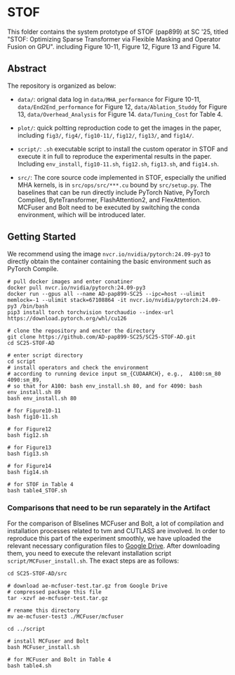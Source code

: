 # STOF

This folder contains the system prototype of STOF (pap899) at SC '25, titled "STOF: Optimizing Sparse Transformer via Flexible Masking and Operator Fusion on GPU". including Figure 10-11, Figure 12, Figure 13 and Figure 14.

## Abstract

The repository is organized as below:

+ `data/`: orignal data log in `data/MHA_performance` for Figure 10-11, `data/End2End_performance` for Figure 12, `data/Ablation_Studdy` for Figure 13, `data/Overhead_Analysis` for Figure 14. `data/Tuning_Cost` for Table 4.

+ `plot/`: quick poltting reproduction code to get the images in the paper, including `fig3/`, `fig4/`, `fig10-11/`, `fig12/`, `fig13/`, and `fig14/`. 

+ `script/`: `.sh` executable script to install the custom operator in STOF and execute it in full to reproduce the experimental results in the paper. Including `env_install`, `fig10-11.sh`, `fig12.sh`, `fig13.sh`, and `fig14.sh`. 

+ `src/`: The core source code implemented in STOF, especially the unified MHA kernels, is in `src/ops/src/***.cu` bound by `src/setup.py`. The baselines that can be run directly include PyTorch Native, PyTorch Compiled, ByteTransformer, FlashAttention2, and FlexAttention. MCFuser and Bolt need to be executed by switching the conda environment, wihich will be introduced later.

## Getting Started

We recommend using the image `nvcr.io/nvidia/pytorch:24.09-py3` to directly obtain the container containing the basic environment such as PyTorch Compile.

```shell
# pull docker images and enter conatiner
docker pull nvcr.io/nvidia/pytorch:24.09-py3
docker run --gpus all --name AD-pap899-SC25 --ipc=host --ulimit memlock=-1 --ulimit stack=67108864 -it nvcr.io/nvidia/pytorch:24.09-py3 /bin/bash
pip3 install torch torchvision torchaudio --index-url https://download.pytorch.org/whl/cu126

# clone the repository and encter the directory
git clone https://github.com/AD-pap899-SC25/SC25-STOF-AD.git
cd SC25-STOF-AD

# enter script directory 
cd script
# install operators and check the environment
# according to running device input sm_{CUDAARCH}, e.g.,  A100:sm_80 4090:sm_89, 
# so that for A100: bash env_install.sh 80, and for 4090: bash env_install.sh 89
bash env_install.sh 80

# for Figure10-11
bash fig10-11.sh

# for Figure12
bash fig12.sh

# for Figure13
bash fig13.sh

# for Figure14
bash fig14.sh

# for STOF in Table 4
bash table4_STOF.sh
```

### Comparisons that need to be run separately in the Artifact

For the comparison of Blselines MCFuser and Bolt, a lot of compilation and installation processes related to tvm and CUTLASS are involved. In order to reproduce this part of the experiment smoothly, we have uploaded the relevant necessary configuration files to [Google Drive](https://drive.google.com/file/d/17N-PfI0klMa1jHE-1YcpV5oNzjfcFxE4/view?usp=sharing). After downloading them, you need to execute the relevant installation script `script/MCFuser_install.sh`. The exact steps are as follows:

```shell
cd SC25-STOF-AD/src

# download ae-mcfuser-test.tar.gz from Google Drive
# compressed package this file 
tar -xzvf ae-mcfuser-test.tar.gz

# rename this directory
mv ae-mcfuser-test3 ./MCFuser/mcfuser

cd ../script

# install MCFuser and Bolt
bash MCFuser_install.sh

# for MCFuser and Bolt in Table 4
bash table4.sh
```